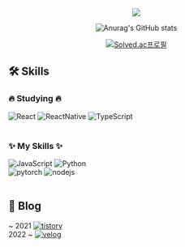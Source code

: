 <div align="center">
<img src="https://capsule-render.vercel.app/api?type=transparent&color=auto&height=180&section=header&text=jijiseong+Github&fontSize=70" />

![Anurag's GitHub stats](https://github-readme-stats.vercel.app/api?username=jijiseong&show_icons=true&theme=radical)

[![Solved.ac프로필](http://mazassumnida.wtf/api/generate_badge?boj=qkrwl5036)](https://solved.ac/qkrwl5036)

<!--
icons: https://simpleicons.org/
-->
</div>
<div>
    <h2><strong> 🛠 Skills</strong></h2>
    <h3>🔥 Studying 🔥</h3>
    <div>
        <img alt="React" src="https://img.shields.io/badge/React-gray?logo=React&logoColor=#61DAFB"/>
        <img alt="ReactNative" src="https://img.shields.io/badge/ReactNative-673AB8?logo=React&logoColor=#61DAFB"/>
        <img alt="TypeScript" src="https://img.shields.io/badge/TypeScript-3178C6?logo=TypeScript&logoColor=white"/>
    </div>
    <br/>
    <h3>✨ My Skills ✨</h3>
    <div>
        <img alt="JavaScript" src="https://img.shields.io/badge/JavaScript-F7DF1E?logo=JavaScript&logoColor=white"/>
        <img alt="Python" src="https://img.shields.io/badge/python-3776AB.svg?logo=Python&logoColor=white"/>
    </div>
    <div>
        <img alt="pytorch" src="https://img.shields.io/badge/pytorch-EE4C2C.svg?logo=pytorch&logoColor=white"/>
        <img alt="nodejs" src="https://img.shields.io/badge/NodeJs-339933?logo=Node.js&logoColor=white"/>
    </div>
    <br />
    <h2>📙 Blog</h2>
    ~ 2021
    <a href="https://pintelligence.tistory.com/">
        <img alt="tistory" src="https://img.shields.io/badge/tistory-000000.svg?logo=tistory&logoColor=white"/>
    </a><br/>
    2022 ~
    <a href="https://velog.io/@jijiseong">
        <img alt="velog" src="https://img.shields.io/badge/velog-20C997.svg?logo=velog&logoColor=white"/>
    </a

</div>
